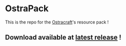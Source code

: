 # OstraPack

This is the repo for the [Ostracraft](https://ostracraft.cf)'s resource pack !

## Download available at [latest release](https://github.com/Ostracraft/OstraPack/releases/latest) !
